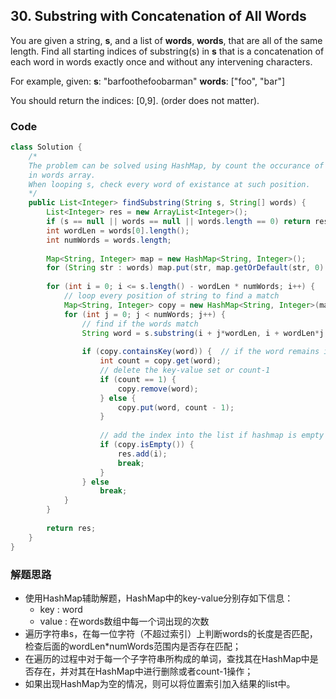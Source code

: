 ## 30. Substring with Concatenation of All Words

You are given a string, **s**, and a list of **words**, **words**, that are all of the same length. Find all starting indices of substring(s) in **s** that is a concatenation of each word in words exactly once and without any intervening characters.

For example, given:
**s**: "barfoothefoobarman"
**words**: ["foo", "bar"]

You should return the indices: [0,9].
(order does not matter).

### Code

```java
class Solution {
    /*
    The problem can be solved using HashMap, by count the occurance of word
    in words array.
    When looping s, check every word of existance at such position.
    */
    public List<Integer> findSubstring(String s, String[] words) {
        List<Integer> res = new ArrayList<Integer>();
        if (s == null || words == null || words.length == 0) return res;
        int wordLen = words[0].length();
        int numWords = words.length;
        
        Map<String, Integer> map = new HashMap<String, Integer>();
        for (String str : words) map.put(str, map.getOrDefault(str, 0) + 1); // count the occurance of words
        
        for (int i = 0; i <= s.length() - wordLen * numWords; i++) { 
            // loop every position of string to find a match
            Map<String, Integer> copy = new HashMap<String, Integer>(map);
            for (int j = 0; j < numWords; j++) {  
                // find if the words match
                String word = s.substring(i + j*wordLen, i + wordLen*j + wordLen); // get the word
                
                if (copy.containsKey(word)) {  // if the word remains in the hashmap
                    int count = copy.get(word);
                    // delete the key-value set or count-1
                    if (count == 1) {
                        copy.remove(word);
                    } else {
                        copy.put(word, count - 1);
                    }
                    
                    // add the index into the list if hashmap is empty
                    if (copy.isEmpty()) {
                        res.add(i);
                        break;
                    }
                } else 
                    break;
            }
        }
        
        return res;
    }
}
```

### 解题思路
* 使用HashMap辅助解题，HashMap中的key-value分别存如下信息：
	* key : word
	* value : 在words数组中每一个词出现的次数
* 遍历字符串s，在每一位字符（不超过索引）上判断words的长度是否匹配，检查后面的wordLen*numWords范围内是否存在匹配；
* 在遍历的过程中对于每一个子字符串所构成的单词，查找其在HashMap中是否存在，并对其在HashMap中进行删除或者count-1操作；
* 如果出现HashMap为空的情况，则可以将位置索引加入结果的list中。